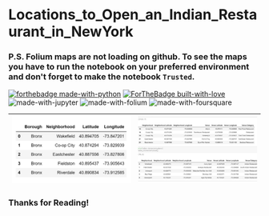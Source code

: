 # Locations_to_Open_an_Indian_Restaurant_in_NewYork

### P.S. Folium maps are not loading on github. To see the maps you have to run the notebook on your preferred environment and don't forget to make the notebook `Trusted`.

[![forthebadge made-with-python](http://ForTheBadge.com/images/badges/made-with-python.svg)](https://www.python.org/)
[![ForTheBadge built-with-love](http://ForTheBadge.com/images/badges/built-with-love.svg)](http://kambojtarun.pythonanywhere.com/)<br>
![made-with-jupyter](https://img.shields.io/badge/jupyter-6.0-ff7a05?style=for-the-badge&logo=Jupyter)
![made-with-folium](https://img.shields.io/badge/Folium-0.11-7fff3b?style=for-the-badge&logo=Leaflet)
![made-with-foursquare](https://img.shields.io/badge/Foursquare--F94877?style=for-the-badge&logo=Foursquare)




|![Image not found](Images/1.png)|![Image not found](Images/2.png)|
|---|---|

### Thanks for Reading! 
